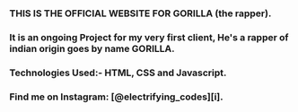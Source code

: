 ### THIS IS THE OFFICIAL WEBSITE FOR GORILLA (the rapper).

### It is an ongoing Project for my very first client, He's a rapper of indian origin goes by name GORILLA.

### Technologies Used:- HTML, CSS and Javascript.

### Find me on Instagram: [@electrifying_codes][i].

[instagram]: https://www.instagram.com/electrifying_codes
